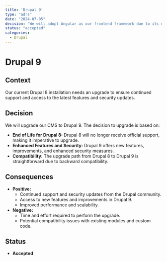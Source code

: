 ```yaml
---
title: 'Drupal 9'
type: "adrs"
date: "2024-07-05"
decision: "We will adopt Angular as our frontend framework due to its comprehensive tooling, strong typing with TypeScript, and suitability for building large-scale applications."
status: "accepted"
categories:
  - Drupal
---
```


# Drupal 9

## Context

Our current Drupal 8 installation needs an upgrade to ensure continued support and access to the latest features and security updates.

## Decision

We will upgrade our CMS to Drupal 9. The decision to upgrade is based on:

- **End of Life for Drupal 8:** Drupal 8 will no longer receive official support, making it imperative to upgrade.
- **Enhanced Features and Security:** Drupal 9 offers new features, improvements, and enhanced security measures.
- **Compatibility:** The upgrade path from Drupal 8 to Drupal 9 is straightforward due to backward compatibility.

## Consequences

- **Positive:**
  - Continued support and security updates from the Drupal community.
  - Access to new features and improvements in Drupal 9.
  - Improved performance and scalability.
- **Negative:**
  - Time and effort required to perform the upgrade.
  - Potential compatibility issues with existing modules and custom code.

## Status

- **Accepted**
